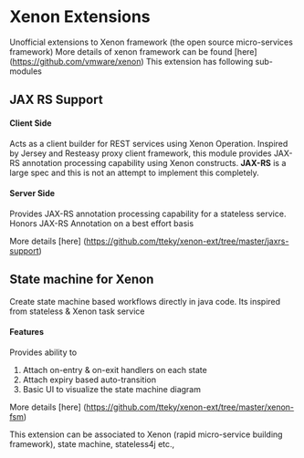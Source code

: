 # Xenon Extensions
Unofficial extensions to Xenon framework (the open source micro-services framework)
More details of xenon framework can be found [here] (https://github.com/vmware/xenon)
This extension has following sub-modules

## JAX RS Support
#### Client Side
Acts as a client builder for REST services using Xenon Operation. 
Inspired by Jersey and Resteasy proxy client framework, this module provides JAX-RS annotation processing capability using Xenon constructs.
**JAX-RS** is a large spec and this is not an attempt to implement this completely. 

#### Server Side
Provides JAX-RS annotation processing capability for a stateless service. Honors JAX-RS Annotation on a best effort basis 

More details [here] (https://github.com/tteky/xenon-ext/tree/master/jaxrs-support)

## State machine for Xenon

Create state machine based workflows directly in java code. Its inspired from stateless & Xenon task service

#### Features
Provides ability to 

1. Attach on-entry & on-exit handlers on each state
2. Attach expiry based auto-transition
3. Basic UI to visualize the state machine diagram

More details [here] (https://github.com/tteky/xenon-ext/tree/master/xenon-fsm)

This extension can be associated to Xenon (rapid micro-service building framework), state machine, stateless4j etc.,